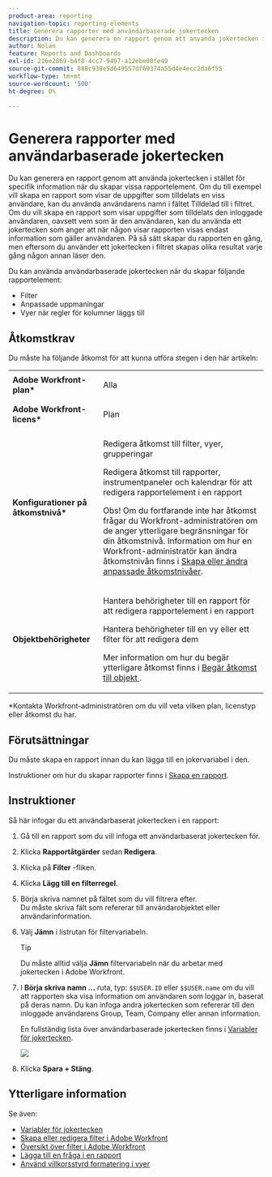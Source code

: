 ```yaml
---
product-area: reporting
navigation-topic: reporting-elements
title: Generera rapporter med användarbaserade jokertecken
description: Du kan generera en rapport genom att använda jokertecken i stället för specifik information när du skapar vissa rapportelement.
author: Nolan
feature: Reports and Dashboards
exl-id: 216e2869-b4f8-4cc7-9497-a12ebe00fe49
source-git-commit: 888c938e5d649557df69374a55d4e4ecc2da6f55
workflow-type: tm+mt
source-wordcount: '500'
ht-degree: 0%

---
```


# Generera rapporter med användarbaserade jokertecken

Du kan generera en rapport genom att använda jokertecken i stället för specifik information när du skapar vissa rapportelement. Om du till exempel vill skapa en rapport som visar de uppgifter som tilldelats en viss användare, kan du använda användarens namn i fältet Tilldelad till i filtret. Om du vill skapa en rapport som visar uppgifter som tilldelats den inloggade användaren, oavsett vem som är den användaren, kan du använda ett jokertecken som anger att när någon visar rapporten visas endast information som gäller användaren. På så sätt skapar du rapporten en gång, men eftersom du använder ett jokertecken i filtret skapas olika resultat varje gång någon annan läser den.

Du kan använda användarbaserade jokertecken när du skapar följande rapportelement:

* Filter
* Anpassade uppmaningar
* Vyer när regler för kolumner läggs till

## Åtkomstkrav

Du måste ha följande åtkomst för att kunna utföra stegen i den här artikeln:

<table style="table-layout:auto"> 
 <col> 
 <col> 
 <tbody> 
  <tr> 
   <td role="rowheader"><strong>Adobe Workfront-plan*</strong></td> 
   <td> <p>Alla</p> </td> 
  </tr> 
  <tr> 
   <td role="rowheader"><strong>Adobe Workfront-licens*</strong></td> 
   <td> <p>Plan </p> </td> 
  </tr> 
  <tr> 
   <td role="rowheader"><strong>Konfigurationer på åtkomstnivå*</strong></td> 
   <td> <p>Redigera åtkomst till filter, vyer, grupperingar</p> <p>Redigera åtkomst till rapporter, instrumentpaneler och kalendrar för att redigera rapportelement i en rapport</p> <p>Obs! Om du fortfarande inte har åtkomst frågar du Workfront-administratören om de anger ytterligare begränsningar för din åtkomstnivå. Information om hur en Workfront-administratör kan ändra åtkomstnivån finns i <a href="../../../administration-and-setup/add-users/configure-and-grant-access/create-modify-access-levels.md" class="MCXref xref">Skapa eller ändra anpassade åtkomstnivåer</a>.</p> </td> 
  </tr> 
  <tr> 
   <td role="rowheader"><strong>Objektbehörigheter</strong></td> 
   <td> <p>Hantera behörigheter till en rapport för att redigera rapportelement i en rapport</p> <p>Hantera behörigheter till en vy eller ett filter för att redigera dem</p> <p>Mer information om hur du begär ytterligare åtkomst finns i <a href="../../../workfront-basics/grant-and-request-access-to-objects/request-access.md" class="MCXref xref">Begär åtkomst till objekt </a>.</p> </td> 
  </tr> 
 </tbody> 
</table>

&#42;Kontakta Workfront-administratören om du vill veta vilken plan, licenstyp eller åtkomst du har.

## Förutsättningar

Du måste skapa en rapport innan du kan lägga till en jokervariabel i den.

Instruktioner om hur du skapar rapporter finns i [Skapa en rapport](../../../reports-and-dashboards/reports/creating-and-managing-reports/create-report.md).

## Instruktioner

Så här infogar du ett användarbaserat jokertecken i en rapport:

1. Gå till en rapport som du vill infoga ett användarbaserat jokertecken för.
1. Klicka **Rapportåtgärder** sedan **Redigera**.

1. Klicka på **Filter** -fliken.
1. Klicka **Lägg till en filterregel**.
1. Börja skriva namnet på fältet som du vill filtrera efter.\
   Du måste skriva fält som refererar till användarobjektet eller användarinformation.
1. Välj **Jämn** i listrutan för filtervariabeln.

   >[!TIP]
   >
   >Du måste alltid välja **Jämn** filtervariabeln när du arbetar med jokertecken i Adobe Workfront.

1. I **Börja skriva namn ...** ruta, typ: `$$USER.ID` eller `$$USER.name` om du vill att rapporten ska visa information om användaren som loggar in, baserat på deras namn. Du kan infoga andra jokertecken som refererar till den inloggade användarens Group, Team, Company eller annan information.

   En fullständig lista över användarbaserade jokertecken finns i [Variabler för jokertecken](../../../reports-and-dashboards/reports/reporting-elements/understand-wildcard-filter-variables.md).

   ![](assets/user-based-wildcard-in-project-filter-350x74.png)

1. Klicka **Spara + Stäng**.

## Ytterligare information

Se även:

<!--outdated: * [Basic Report Creation Program](https://one.workfront.com/s/basic-report-creation-program) -->
* [Variabler för jokertecken](../../../reports-and-dashboards/reports/reporting-elements/understand-wildcard-filter-variables.md)
* [Skapa eller redigera filter i Adobe Workfront](../../../reports-and-dashboards/reports/reporting-elements/create-filters.md)
* [Översikt över filter i Adobe Workfront](../../../reports-and-dashboards/reports/reporting-elements/filters-overview.md)
* [Lägga till en fråga i en rapport](../../../reports-and-dashboards/reports/creating-and-managing-reports/add-prompt-report.md)
* [Använd villkorsstyrd formatering i vyer](../../../reports-and-dashboards/reports/reporting-elements/use-conditional-formatting-views.md)
